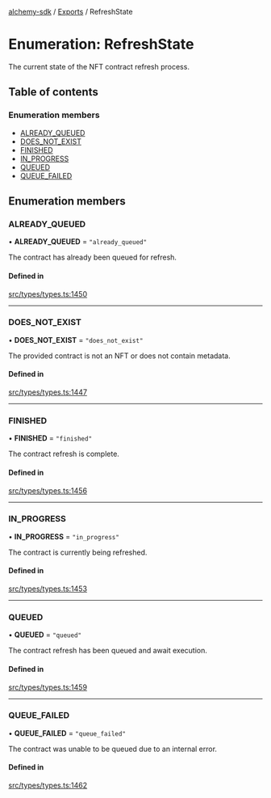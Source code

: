 [alchemy-sdk](../README.md) / [Exports](../modules.md) / RefreshState

# Enumeration: RefreshState

The current state of the NFT contract refresh process.

## Table of contents

### Enumeration members

- [ALREADY\_QUEUED](RefreshState.md#already_queued)
- [DOES\_NOT\_EXIST](RefreshState.md#does_not_exist)
- [FINISHED](RefreshState.md#finished)
- [IN\_PROGRESS](RefreshState.md#in_progress)
- [QUEUED](RefreshState.md#queued)
- [QUEUE\_FAILED](RefreshState.md#queue_failed)

## Enumeration members

### ALREADY\_QUEUED

• **ALREADY\_QUEUED** = `"already_queued"`

The contract has already been queued for refresh.

#### Defined in

[src/types/types.ts:1450](https://github.com/alchemyplatform/alchemy-sdk-js/blob/432c999/src/types/types.ts#L1450)

___

### DOES\_NOT\_EXIST

• **DOES\_NOT\_EXIST** = `"does_not_exist"`

The provided contract is not an NFT or does not contain metadata.

#### Defined in

[src/types/types.ts:1447](https://github.com/alchemyplatform/alchemy-sdk-js/blob/432c999/src/types/types.ts#L1447)

___

### FINISHED

• **FINISHED** = `"finished"`

The contract refresh is complete.

#### Defined in

[src/types/types.ts:1456](https://github.com/alchemyplatform/alchemy-sdk-js/blob/432c999/src/types/types.ts#L1456)

___

### IN\_PROGRESS

• **IN\_PROGRESS** = `"in_progress"`

The contract is currently being refreshed.

#### Defined in

[src/types/types.ts:1453](https://github.com/alchemyplatform/alchemy-sdk-js/blob/432c999/src/types/types.ts#L1453)

___

### QUEUED

• **QUEUED** = `"queued"`

The contract refresh has been queued and await execution.

#### Defined in

[src/types/types.ts:1459](https://github.com/alchemyplatform/alchemy-sdk-js/blob/432c999/src/types/types.ts#L1459)

___

### QUEUE\_FAILED

• **QUEUE\_FAILED** = `"queue_failed"`

The contract was unable to be queued due to an internal error.

#### Defined in

[src/types/types.ts:1462](https://github.com/alchemyplatform/alchemy-sdk-js/blob/432c999/src/types/types.ts#L1462)
